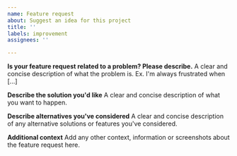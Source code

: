```yaml
---
name: Feature request
about: Suggest an idea for this project
title: ''
labels: improvement
assignees: ''

---
```


<!--
If you want to discuss about basic install problems or just have a question or suggestions, just join our Discord server:
https://discord.gg/yAUmDNb
-->

**Is your feature request related to a problem? Please describe.**
A clear and concise description of what the problem is. Ex. I'm always frustrated when [...]

**Describe the solution you'd like**
A clear and concise description of what you want to happen.

**Describe alternatives you've considered**
A clear and concise description of any alternative solutions or features you've considered.

**Additional context**
Add any other context, information or screenshots about the feature request here.
